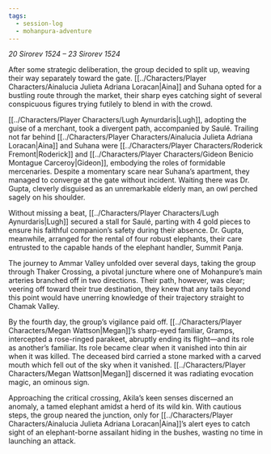 ```yaml
---
tags:
  - session-log
  - mohanpura-adventure
---
```

*20 Sirorev 1524 – 23 Sirorev 1524*

After some strategic deliberation, the group decided to split up, weaving their way separately toward the gate. [[../Characters/Player Characters/Ainalucia Julieta Adriana Loracan|Aina]] and Suhana opted for a bustling route through the market, their sharp eyes catching sight of several conspicuous figures trying futilely to blend in with the crowd.

[[../Characters/Player Characters/Lugh Aynurdaris|Lugh]], adopting the guise of a merchant, took a divergent path, accompanied by Saulé. Trailing not far behind [[../Characters/Player Characters/Ainalucia Julieta Adriana Loracan|Aina]] and Suhana were [[../Characters/Player Characters/Roderick Fremont|Roderick]] and [[../Characters/Player Characters/Gideon Benicio Montague Carceroy|Gideon]], embodying the roles of formidable mercenaries. Despite a momentary scare near Suhana’s apartment, they managed to converge at the gate without incident. Waiting there was Dr. Gupta, cleverly disguised as an unremarkable elderly man, an owl perched sagely on his shoulder.

Without missing a beat, [[../Characters/Player Characters/Lugh Aynurdaris|Lugh]] secured a stall for Saulé, parting with 4 gold pieces to ensure his faithful companion’s safety during their absence. Dr. Gupta, meanwhile, arranged for the rental of four robust elephants, their care entrusted to the capable hands of the elephant handler, Summit Panja.

The journey to Ammar Valley unfolded over several days, taking the group through Thaker Crossing, a pivotal juncture where one of Mohanpure’s main arteries branched off in two directions. Their path, however, was clear; veering off toward their true destination, they knew that any tails beyond this point would have unerring knowledge of their trajectory straight to Chamak Valley.

By the fourth day, the group’s vigilance paid off. [[../Characters/Player Characters/Megan Wattson|Megan]]’s sharp-eyed familiar, Gramps, intercepted a rose-ringed parakeet, abruptly ending its flight—and its role as another’s familiar. Its role became clear when it vanished into thin air when it was killed. The deceased bird carried a stone marked with a carved mouth which fell out of the sky when it vanished. [[../Characters/Player Characters/Megan Wattson|Megan]] discerned it was radiating evocation magic, an ominous sign.

Approaching the critical crossing, Akila’s keen senses discerned an anomaly, a tamed elephant amidst a herd of its wild kin. With cautious steps, the group neared the junction, only for [[../Characters/Player Characters/Ainalucia Julieta Adriana Loracan|Aina]]’s alert eyes to catch sight of an elephant-borne assailant hiding in the bushes, wasting no time in launching an attack.